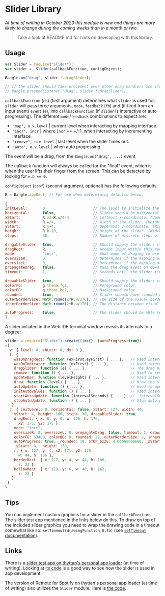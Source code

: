 Slider Library
==============

*At time of writing in October 2023 this module is new and things are more likely to change during the coming weeks than in a month or two.*

> Take a look at README.md for hints on developing with this library.

Usage
-----

```js
var Slider = require("Slider");
var slider =  Slider(callbackFunction, configObject);

Bangle.on("drag", slider.f.dragSlider);

// If the slider should take precedent over other drag handlers use (fw2v18 and up):
// Bangle.prependListener("drag", slider.f.dragSlider);
```

`callbackFunction` (`cb`) (first argument) determines what `slider` is used for. `slider` will pass three arguments, `mode`, `feedback` (`fb`) and (if fired from an input event) `event` (`e`), into `callbackFunction` (if `slider` is interactive or auto progressing). The different `mode`/`feedback` combinations to expect are:
- `"map", o.v.level` | current level when interacting by mapping interface.
- `"incr", incr` | where `incr` == +/-1, when interacting by incrementing interface.
- `"remove", o.v.level` | last level when the slider times out.
- `"auto", o.v.level` | when auto progressing.

The event will be a drag, from the `Bangle.on('drag', ...)` event.

The callback function will always be called for the "final" event, which is when the user lifts their finger from the screen. This can be detected by looking for `e.b == 0`.

`configObject` (`conf`) (second argument, optional) has the following defaults:

```js
R = Bangle.appRect; // For use when determining defaults below.

{
initLevel:       0,                     // The level to initialize the slider with.
horizontal:      false,                 // Slider should be horizontal?
xStart:          R.x2-R.w/4-4,          // Leftmost x-coordinate. (Uppermost y-coordinate if horizontal)
width:           R.w/4,                 // Width of the slider. (Height if horizontal)
yStart:          R.y+4,                 // Uppermost y-coordinate. (Rightmost x-coordinate if horizontal)
height:          R.h-10,                // Height of the slider. (Width if horizontal)
steps:           30,                    // Number of discrete steps of the slider.

dragableSlider:  true,                  // Should supply the sliders standard interaction mechanisms?
dragRect:        R,                     // Accept input within this rectangle.
mode:            "incr",                // What mode of draging to use: "map", "incr" or "mapincr".
oversizeR:       0,                     // Determines if the mapping area should be extend outside the indicator (Right/Up).
oversizeL:       0,                     // Determines if the mapping area should be extend outside the indicator (Left/Down).
propagateDrag:   false,                 // Pass the drag event on down the handler chain?
timeout:         1,                     // Seconds until the slider times out. If set to `false` the slider stays active. The callback function is responsible for repainting over the slider graphics.

drawableSlider:  true,                  // Should supply the sliders standard drawing mechanism?
colorFG:         g.theme.fg2,           // Foreground color.
colorBG:         g.theme.bg2,           // Background color.
rounded:         true,                  // Slider should have rounded corners?
outerBorderSize: Math.round(2*R.w/176), // The size of the visual border. Scaled in relation to Bangle.js 2 screen width/typical app rectangle widths.
innerBorderSize: Math.round(2*R.w/176), // The distance between visual border and the slider.

autoProgress:    false,                 // The slider should be able to progress automatically?
}
```

A slider initiated in the Web IDE terminal window reveals its internals to a degree:
```js
slider = require("Slider").create(()=>{}, {autoProgress:true})
={
  v: { level: 0, ebLast: 0, dy: 0 },
  f: {
    wasOnDragRect: function (exFirst,eyFirst) { ... },   // Used internally.
    wasOnIndicator: function (exFirst) { ... },          // Used internally.
    dragSlider: function (e) { ... },                    // The drag handler.
    remove: function () { ... },                         // Used to remove the drag handler and run the callback function.
    updateBar: function (levelHeight) { ... },           // Used internally to get the variable height rectangle for the indicator.
    draw: function (level) { ... },                      // Draw the slider with the supplied level.
    autoUpdate: function () { ... },                     // Used to update the slider when auto progressing.
    initAutoValues: function () { ... },                 // Used internally.
    startAutoUpdate: function (intervalSeconds) { ... }, // `intervalSeconds` defaults to 1 second if it's not supplied when `startAutoUpdate` is called.
    stopAutoUpdate: function () { ... }                  // Stop auto progressing and clear some related values.
   },
  c: { initLevel: 0, horizontal: false, xStart: 127, width: 44,
    yStart: 4, height: 166, steps: 30, dragableSlider: true,
    dragRect: { x: 0, y: 0, w: 176, h: 176,
      x2: 175, y2: 175 },
    mode: "incr",
    oversizeR: 0, oversizeL: 0, propagateDrag: false, timeout: 1, drawableSlider: true,
    colorFG: 63488, colorBG: 8, rounded: 22, outerBorderSize: 2, innerBorderSize: 2,
    autoProgress: true, _rounded: 18, STEP_SIZE: 4.06666666666, _xStart: 131, _width: 36,
    _yStart: 8, _height: 158,
    r: { x: 127, y: 4, x2: 171, y2: 170,
      w: 44, h: 166 },
    borderRect: { x: 127, y: 4, w: 44, h: 166,
      r: 22 },
    hollowRect: { x: 129, y: 6, w: 40, h: 162,
      r: 22 }
   }
 }
>
```
Tips
----

You can implement custom graphics for a slider in the `callbackFunction`. The slider test app mentioned in the links below do this. To draw on top of the included slider graphics you need to wrap the drawing code in a timeout somewhat like so: `setTimeout(drawingFunction,0,fb)` (see [`setTimeout` documentation](https://www.espruino.com/Reference#l__global_setTimeout)).

Links
-----

There is a [slider test app on thyttan's personal app loader](https://thyttan.github.io/BangleApps/?q=slidertest) (at time of writing). Looking at [its code](https://github.com/thyttan/BangleApps/blob/ui-slider-lib/apps/slidertest/app.js) is a good way to see how the slider is used in app development.

The version of [Remote for Spotify on thyttan's personal app loader](https://thyttan.github.io/BangleApps/?q=spotrem) (at time of writing) also utilizes the `Slider` module. Here is [the code](https://github.com/thyttan/BangleApps/blob/ui-slider-lib/apps/spotrem/app.js).
